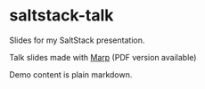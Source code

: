 # saltstack-talk
Slides for my SaltStack presentation.

Talk slides made with [Marp](https://yhatt.github.io/marp/) (PDF version available)

Demo content is plain markdown.